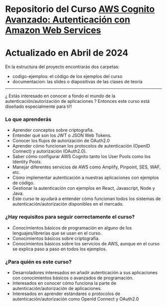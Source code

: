 # Repositorio del Curso [AWS Cognito Avanzado: Autenticación con Amazon Web Services](https://cursos.frogamesformacion.com/courses/aws-cognito-avanzado)

# Actualizado en Abril de 2024

En la estructura del proyecto encontrarás dos carpetas:

- codigo-ejemplos: el código de los ejemplos del curso
- documentacion: las slides o diapositivas de las clases de teoría

---

¿ Estás interesado en conocer a fondo el mundo de la autenticación/autorización de aplicaciones ? Entonces este curso está diseñado especialmente para ti!!


### Lo que aprenderás

- Aprender conceptos sobre criptografia.
- Entender qué son los JWT o JSON Web Tokens.
- Conocer los flujos de autorización de OAuth2.0
- Aprender cómo funcionan los protocolos de autenticación (OpenID Connect) y autorización (OAuth2.0).
- Saber cómo configurar AWS Cognito tanto los User Pools como los Identity Pools.
- Manejar diferentes servicios de AWS como Amplify, Pinpoint, SES, WAF, etc.
- Cómo implementar autenticación a nuestras aplicaciones con ejemplos de código.
- Gestionar la autenticación con ejemplos en React, Javascript, Node y Java.
- Este curso te ayudará a entender cómo funcionan todos los sistemas de autenticación/autorización disponibles en el mercado.

### ¿Hay requisitos para seguir correctamente el curso?

- Conocimientos básicos de programación en alguno de los lenguajes/librerías que se usan en el curso.
- Conocimientos básicos sobre criptografía.
- Conocimientos básicos sobre los servicios de AWS, aunque en el curso se explica paso a paso en todos los ejemplos.

### ¿Para quién es este curso?

- Desarroladores interesados en añadir autenticación a sus aplicaciones con conocimientos básicos o avanzados de programación.
- Interesados en conocer cómo funciona la parte de autenticación/autorización de aplicaciones.
- Interesados en aprender estándares o protocolos de autenticación/autorización como OpenId Connect y OAuth2.0

